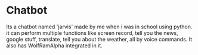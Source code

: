# Chatbot
Its a chatbot named 'jarvis' made by me when i was in school using python. it can perform multiple functions like screen record, tell you the news, google stuff, translate, tell you about the weather, all by voice commands. It also has WolfRamAlpha integrated in it.
